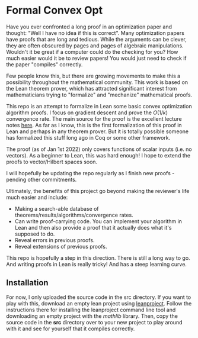 # Formal Convex Opt

Have you ever confronted a long proof in an optimization paper and thought: "Well I have no idea if this is correct". Many optimization papers have proofs that are long and tedious. While the arguments can be clever, they are often obscured by pages and pages of algebraic manipulations. Wouldn't it be great if a computer could do the checking for you? How much easier would it be to review papers! You would just need to check if the paper "compiles" correctly.

Few people know this, but there are growing movements to make this a possibility throughout the mathematical community.  This work is based on the Lean theorem prover, which has attracted significant interest from mathematicians trying to "formalize" and "mechanize" mathematical proofs. 

This repo is an attempt to formalize in Lean some basic convex optimization algorithm proofs. I focus on gradient descent and prove the $O(1/k)$ convergence rate. The main source for the proof is the excellent lecture notes [here](http://www.seas.ucla.edu/~vandenbe/ee236c.html). As far as I know, this is the first formalization of this proof in Lean and perhaps in any theorem prover. But it is totally possible someone has formalized this stuff long ago in Coq or some other framework. 

The proof (as of Jan 1st 2022) only covers functions of scalar inputs (i.e. no vectors). As a beginner to Lean, this was hard enough! I hope to extend the proofs to vector/Hilbert spaces soon. 

I will hopefully be updating the repo regularly as I finish new proofs - pending other commitments. 

Ultimately, the benefits of this project go beyond making the reviewer's life much easier and include:

* Making a search-able database of theorems/results/algorithms/convergence rates. 
* Can write proof-carrying code. You can implement your algorithm in Lean and then also provide a proof that it actually does what it's supposed to do. 
* Reveal errors in previous proofs. 
* Reveal extensions of previous proofs. 

This repo is hopefully a step in this direction. There is still a long way to go. And writing proofs in Lean is really tricky! And has a steep learning curve. 

## Installation

For now, I only uploaded the source code in the src directory. If you want to play with this, download an empty lean project using [leanproject](https://leanprover-community.github.io/leanproject.html). Follow the instructions there for installing the leanproject command line tool and downloading an empty project with the *mathlib* library. Then, copy the source code in the **src** directory over to your new project to play around with it and see for yourself that it compiles correctly. 